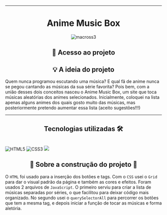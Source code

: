 <hr>
<h1 align="center">Anime Music Box</h1>

<div align="center">
  
![macross3](https://user-images.githubusercontent.com/115950745/210158763-95bbab18-177f-4e14-9043-9e9dfe0f6ef0.png)
  
</div>

## <h2 align="center">📁 Acesso ao projeto </h2>

<h2 align="center">💡 A ideia do projeto</h2>
Quem nunca programou escutando uma música? E qual fã de anime nunca se pegou cantando as músicas da sua série favorita? Pois bem, com a união desses dois conceitos nasceu o Anime Music Box, um site que toca músicas aleatórias dos animes selecionados. Inicialmente, coloquei na lista apenas alguns animes dos quais gosto muito das músicas, mas posteriormente pretendo aumentar essa lista (aceito sugestões!!!)

<hr>
<h2 align="center">Tecnologias utilizadas 🛠</h2><br>
<img src="https://img.shields.io/badge/HTML5-E34F26?style=for-the-badge&logo=html5&logoColor=white" alt="HTML5" data-canonical-src="https://img.shields.io/badge/html5-%23E34F26.svg?style=for-the-badge&amp;logo=html5&amp;logoColor=white" style="max-width: 100%;">
<img src="https://img.shields.io/badge/CSS3-1572B6?style=for-the-badge&logo=css3&logoColor=white" alt="CSS3" data-canonical-src="https://img.shields.io/badge/css3-%231572B6.svg?style=for-the-badge&amp;logo=css3&amp;logoColor=white" style="max-width: 100%;">
<img src="https://img.shields.io/badge/JavaScript-323330?style=for-the-badge&logo=javascript&logoColor=F7DF1E" >


## <h2 align="center"> 🔨 Sobre a construção do projeto 🚧 </h2>
O `HTML`
foi usado para a inserção dos botões e tags. Com o `CSS` usei o `Grid` para dar o visual padrão da página e também as cores e efeitos. Foram usados 2 arquivos de `JavaScript`. O primeiro serviu para criar a lista de músicas separadas por séries, o que facilitou para deixar código mais organizado. No segundo usei o `querySelectorAll` para percorrer os botões que tem a mesma tag, e depois iniciar a função de tocar as músicas e forma aletória.
    






